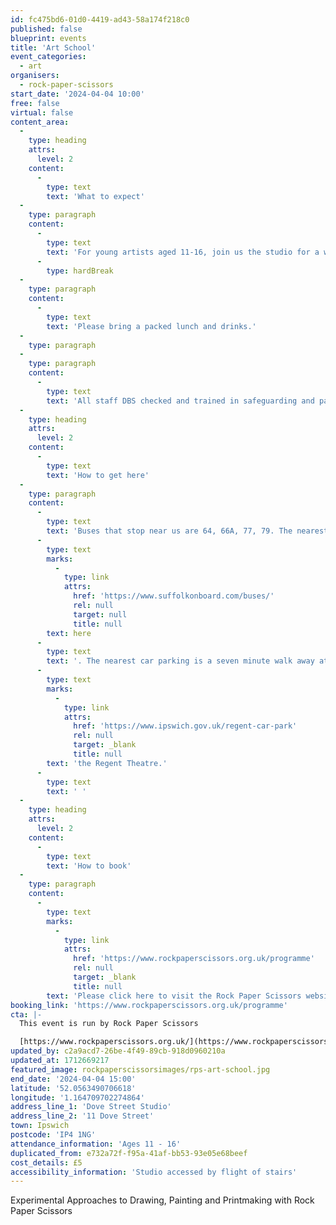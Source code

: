 ```yaml
---
id: fc475bd6-01d0-4419-ad43-58a174f218c0
published: false
blueprint: events
title: 'Art School'
event_categories:
  - art
organisers:
  - rock-paper-scissors
start_date: '2024-04-04 10:00'
free: false
virtual: false
content_area:
  -
    type: heading
    attrs:
      level: 2
    content:
      -
        type: text
        text: 'What to expect'
  -
    type: paragraph
    content:
      -
        type: text
        text: 'For young artists aged 11-16, join us the studio for a whole day of experimental approaches to drawing, painting and printmaking. Explore new techniques, push boundaries, and unleash your creativity in a supportive and inspiring environment supported by our team of incredible artists.'
      -
        type: hardBreak
  -
    type: paragraph
    content:
      -
        type: text
        text: 'Please bring a packed lunch and drinks.'
  -
    type: paragraph
  -
    type: paragraph
    content:
      -
        type: text
        text: 'All staff DBS checked and trained in safeguarding and paediatric first aid.'
  -
    type: heading
    attrs:
      level: 2
    content:
      -
        type: text
        text: 'How to get here'
  -
    type: paragraph
    content:
      -
        type: text
        text: 'Buses that stop near us are 64, 66A, 77, 79. The nearest bus stop is one minute walk away, see the latest bus timetables '
      -
        type: text
        marks:
          -
            type: link
            attrs:
              href: 'https://www.suffolkonboard.com/buses/'
              rel: null
              target: null
              title: null
        text: here
      -
        type: text
        text: '. The nearest car parking is a seven minute walk away at '
      -
        type: text
        marks:
          -
            type: link
            attrs:
              href: 'https://www.ipswich.gov.uk/regent-car-park'
              rel: null
              target: _blank
              title: null
        text: 'the Regent Theatre.'
      -
        type: text
        text: ' '
  -
    type: heading
    attrs:
      level: 2
    content:
      -
        type: text
        text: 'How to book'
  -
    type: paragraph
    content:
      -
        type: text
        marks:
          -
            type: link
            attrs:
              href: 'https://www.rockpaperscissors.org.uk/programme'
              rel: null
              target: _blank
              title: null
        text: 'Please click here to visit the Rock Paper Scissors website and book your place.'
booking_link: 'https://www.rockpaperscissors.org.uk/programme'
cta: |-
  This event is run by Rock Paper Scissors

  [https://www.rockpaperscissors.org.uk/](https://www.rockpaperscissors.org.uk/)
updated_by: c2a9acd7-26be-4f49-89cb-918d0960210a
updated_at: 1712669217
featured_image: rockpaperscissorsimages/rps-art-school.jpg
end_date: '2024-04-04 15:00'
latitude: '52.0563490706618'
longitude: '1.164709702274864'
address_line_1: 'Dove Street Studio'
address_line_2: '11 Dove Street'
town: Ipswich
postcode: 'IP4 1NG'
attendance_information: 'Ages 11 - 16'
duplicated_from: e732a72f-f95a-41af-bb53-93e05e68beef
cost_details: £5
accessibility_information: 'Studio accessed by flight of stairs'
---
```

Experimental Approaches to Drawing, Painting and Printmaking with Rock Paper Scissors